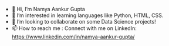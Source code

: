 - 👋 Hi, I’m Namya Aankur Gupta
- 👀 I’m interested in learning languages like Python, HTML, CSS. 
- 💞️ I’m looking to collaborate on some Data Science projects!
- 📫 How to reach me : 
  Connect with me on LinkedIn: https://www.linkedin.com/in/namya-aankur-gupta/

<!---
Namyagupta/Namyagupta is a ✨ special ✨ repository because its `README.md` (this file) appears on your GitHub profile.
You can click the Preview link to take a look at your changes.
--->
